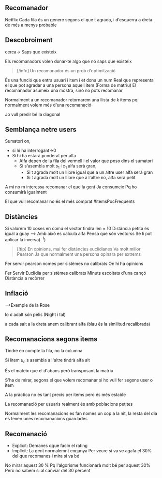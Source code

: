 ## Recomanador

Netflix
Cada fila és un genere segons el que t agrada, i d'esquerra a dreta de més a menys probable

## Descobroiment
cerca-> Saps que existeix

Els recomanadors volen donar-te algo que no saps que existeix



>[!info] Un recomanador és un prob d'optimització

És una funció que entra usuari i item i et dona un num Real que representa el que pot agradar a una persona aquell item
(Forma de matriu)
El recomanador asumeix una mostra, sinó no pots recomanar

Normalment a un recomanador retornarem una llista de $k$ items
pq normalment volem més d'una recomanació

Jo vull predir bé la diagonal 


## Semblança netre users

Sumatori on, 
- si hi ha interrogant->0
- Si hi ha estarà ponderat per alfa
	- Alfa depen de la fila del vermell i el valor que poso dins el sumatori
	- Si s'asembla molt $s_1$ i $c_1$ alfa serà gran, 
		- Si t agrada molt un llibre igual que a un altre user alfa serà gran
		- Si t agrada molt un llibre que a l'altre no, alfa serà petit

A mi no m interessa recomanar el que la gent Ja consumeix
Pq ho consumirà igualment

El que vull recomanar no és el més comprat #itemsPocFrequents



## Distàncies
Si valorem 10 coses en comú el vector tindra len = 10
Distància petita és igual a guay --> Amb això es calcula alfa
	Pensa que són vectorss
Se li pot aplicar la inversa($^{-1}$) 

>[!tip] En opinions, mai fer distàncies euclidianes
>Va molt millor Pearson
>Ja que normalment una persona opinara per extrems

Fer servir pearson nomes per sistèmes no calibrats
	On hi ha opinions


Fer Servir Euclidia per sistèmes calibrats
	Minuts escoltats d'una cançó
	Distància a recòrrer

## Inflació


-->Exemple de la Rose

lo d adalt són pelis (Night i tal)

a cada salt a la dreta anem calibrant alfa (blau és la similitud recalibrada)
## Recomanacions segons items

Tindre en compte la fila, no la columna

Si lítem $u_n$ s asembla a l'altre tindrà alfa alt

És el mateix que el d'abans però transposant la matriu


S'ha de mirar, segons el que volem recomanar si ho vull fer segons user o item

A la pràctica no és tant precís per items però és més estable

La recomanació per usuaris realment és amb poblacions petites

Normalment les recomanacions es fan nomes un cop a la nit, la resta del dia es tenen unes recomanacions guardades

## Recomanació
- Explicít: Demanes qque facin el rating
- Implícit: La gent normalemnt enganya
Per veure si va ve agafa el 30% del que recomanes i mira si va bé

No mirar aquest 30 %
Pq l'algorisme funcionarà molt bé per aquest 30%
Però no sabem si al canviar del 30 percent 